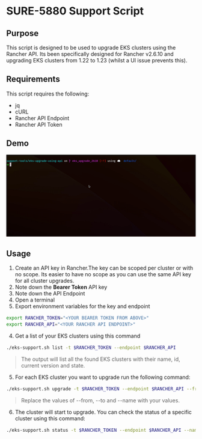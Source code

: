 # SURE-5880 Support Script

## Purpose

This script is designed to be used to upgrade EKS clusters using the Rancher API. Its been specifically designed for Rancher v2.6.10 and upgrading EKS clusters from 1.22 to 1.23 (whilst a UI issue prevents this).

## Requirements

This script requires the following:

- jq
- cURL
- Rancher API Endpoint
- Rancher API Token

## Demo

![demo](demo.gif)

## Usage

1. Create an API key in Rancher.The key can be scoped per cluster or with no scope. Its easier to have no scope as you can use the same API key for all cluster upgrades.
  2. Note down the **Bearer Token** API key
  3. Note down the API Endpoint
2. Open a terminal
3. Export environment variables for the key and endpoint

```bash
export RANCHER_TOKEN="<YOUR BEARER TOKEN FROM ABOVE>"
export RANCHER_API="<YOUR RANCHER API ENDPOINT>"
```

4. Get a list of your EKS clusters using this command

```bash
./eks-support.sh list -t $RANCHER_TOKEN --endpoint $RANCHER_API
```

> The output will list all the found EKS clusters with their name, id, current version and state.

5. For each EKS cluster you want to upgrade run the following command:

```bash
./eks-support.sh upgrade -t $RANCHER_TOKEN --endpoint $RANCHER_API --from 1.22 --to 1.23 --name richtest1
```

> Replace the values of --from, --to and --name with your values.

6. The cluster will start to upgrade. You can check the status of a specific cluster using this command:

```bash
./eks-support.sh status -t $RANCHER_TOKEN --endpoint $RANCHER_API --name richtest1
```
